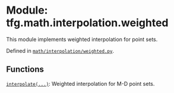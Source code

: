 <div itemscope itemtype="http://developers.google.com/ReferenceObject">
<meta itemprop="name" content="tfg.math.interpolation.weighted" />
<meta itemprop="path" content="Stable" />
</div>

# Module: tfg.math.interpolation.weighted

This module implements weighted interpolation for point sets.



Defined in [`math/interpolation/weighted.py`](https://github.com/tensorflow/agents/tree/master/tensorflow_graphics/math/interpolation/weighted.py).

<!-- Placeholder for "Used in" -->


## Functions

[`interpolate(...)`](../../../tfg/math/interpolation/weighted/interpolate.md): Weighted interpolation for M-D point sets.


